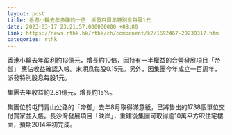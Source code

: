 ```yaml
---
layout: post
title: 香港小輪去年多賺約十倍　派發百周年特別息每股1元
date: 2023-03-17 23:21:57.000000000 +08:00
link: https://news.rthk.hk/rthk/ch/component/k2/1692467-20230317.htm
categories: rthk
---
```


香港小輪去年盈利約13億元，增長約10倍，因持有一半權益的合營發展項目「帝御」 應佔收益確認入帳。末期息每股0.15元。另外，因集團今年成立一百周年，派發特別股息每股1元。

集團去年收益約2.81億元，增長約15%。

集團位於屯門青山公路的「帝御」去年8月取得滿意紙，已將售出的1738個單位交付買家並入帳。長沙灣發展項目「映岸」，重建後集團可取得逾10萬平方呎住宅樓面，預期2014年初完成。

